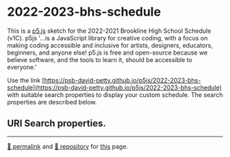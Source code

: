 # 2022-2023-bhs-schedule

This is a [p5.js](https://p5js.org/) sketch for the 2022-2021 Brookline High School Schedule (v1C). p5js '&hellip;is a JavaScript library for creative coding, with a focus on making coding accessible and inclusive for artists, designers, educators, beginners, and anyone else! p5.js is free and open-source because we believe software, and the tools to learn it, should be accessible to everyone.'

Use the link [https://psb-david-petty.github.io/p5js/2022-2023-bhs-schedule](https://psb-david-petty.github.io/p5js/2022-2023-bhs-schedule) with suitable search properties to display your custom schedule. The search properties are described below.

## URI Search properties.

<hr>

[&#128279; permalink](https://psb-david-petty.github.io/p5js/2022-2023-bhs-schedule) and [&#128297; repository](https://github.com/psb-david-petty/p5js/tree/main/2022-2023-bhs-schedule) for [this](https://editor.p5js.org/psb_david_petty/sketches/iYdU0GAic) page.

